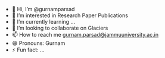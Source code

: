 - 👋 Hi, I’m @gurnamparsad
- 👀 I’m interested in Research Paper Publications
- 🌱 I’m currently learning ...
- 💞️ I’m looking to collaborate on Glaciers
- 📫 How to reach me gurnam.parsad@jammuuniversity.ac.in
- 😄 Pronouns: Gurnam
- ⚡ Fun fact: ...

<!---
gurnamparsad/gurnamparsad is a ✨ special ✨ repository because its `README.md` (this file) appears on your GitHub profile.
You can click the Preview link to take a look at your changes.
--->

